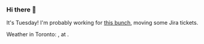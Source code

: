 ### Hi there :wave:

It's Tuesday! I'm probably working for [this bunch](https://github.com/kohofinancial), moving some Jira tickets.

Weather in Toronto: , at .

